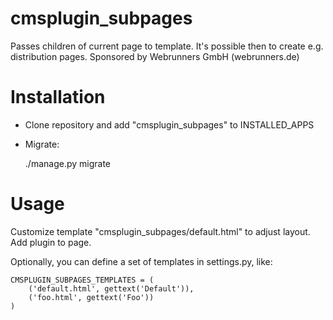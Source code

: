 cmsplugin_subpages
==================
Passes children of current page to template. It's possible then to create e.g. distribution pages.
Sponsored by Webrunners GmbH (webrunners.de)

# Installation

* Clone repository and add "cmsplugin_subpages" to INSTALLED_APPS
* Migrate:

    ./manage.py migrate


# Usage

Customize template "cmsplugin_subpages/default.html" to adjust layout. Add plugin to page.

Optionally, you can define a set of templates in settings.py, like:

    CMSPLUGIN_SUBPAGES_TEMPLATES = (
        ('default.html', gettext('Default')),
        ('foo.html', gettext('Foo'))
    )


